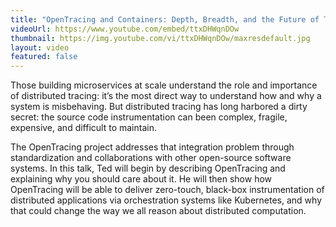 ```yaml
---
title: "OpenTracing and Containers: Depth, Breadth, and the Future of Tracing"
videoUrl: https://www.youtube.com/embed/ttxDHWqnDOw
thumbnail: https://img.youtube.com/vi/ttxDHWqnDOw/maxresdefault.jpg
layout: video
featured: false
---
```


Those building microservices at scale understand the role and importance of distributed tracing: it’s the most direct way to understand how and why a system is misbehaving. But distributed tracing has long harbored a dirty secret: the source code instrumentation can been complex, fragile, expensive, and difficult to maintain.

The OpenTracing project addresses that integration problem through standardization and collaborations with other open-source software systems. In this talk, Ted will begin by describing OpenTracing and explaining why you should care about it. He will then show how OpenTracing will be able to deliver zero-touch, black-box instrumentation of distributed applications via orchestration systems like Kubernetes, and why that could change the way we all reason about distributed computation.
